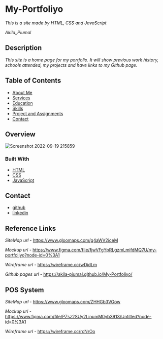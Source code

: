 # My-Portfoliyo

_This is a site made by HTML, CSS and JavaScript_

_Akila_Piumal_

## Description

_This site is a home page for my portfolio. It will show previous work history, schools attended, my projects and have links to my Github page._

## Table of Contents

- [About Me](http://localhost:63342/My-Portfoliyo/index.html?_ijt=cohbkk2m3oob3g4m5u9fafb92r)
- [Services](http://localhost:63342/My-Portfoliyo/index.html?_ijt=cohbkk2m3oob3g4m5u9fafb92r)
- [Education](http://localhost:63342/My-Portfoliyo/index.html?_ijt=cohbkk2m3oob3g4m5u9fafb92r)
- [Skills](http://localhost:63342/My-Portfoliyo/index.html?_ijt=cohbkk2m3oob3g4m5u9fafb92r)
- [Project and Assignments](http://localhost:63342/My-Portfoliyo/index.html?_ijt=cohbkk2m3oob3g4m5u9fafb92r)
- [Contact](http://localhost:63342/My-Portfoliyo/index.html?_ijt=cohbkk2m3oob3g4m5u9fafb92r)

## Overview

![Screenshot 2022-09-19 215859](https://user-images.githubusercontent.com/101160365/191068182-f52a4e08-80d9-4ff7-ac92-bb65dc62e61e.png)


### Built With
- [HTML](#)
- [CSS](#)
- [JavaScript](#)

## Contact

- [github](https://github.com/Akila-Piumal)
- [linkedin](https://www.linkedin.com/in/akila-piumal-3b7040229)

## Reference Links
_SiteMap url_   -  https://www.gloomaps.com/g4aWV2iceM

_Mockup url_    -  https://www.figma.com/file/fjwVFgYpRLgzmLmifdMQ7U/my-portfoliyo?node-id=0%3A1

_Wireframe url_ -  https://wireframe.cc/wDidLm

_Github pages url_  -  https://akila-piumal.github.io/My-Portfoliyo/

## POS System
_SiteMap url_    -  https://www.gloomaps.com/ZHHGb3VGow

_Mockup url_     -  https://www.figma.com/file/PZsz2SUy2LinumM0yb3913/Untitled?node-id=0%3A1

_Wireframe url_  -  https://wireframe.cc/rcNrOo

<!-- TODO: List any blog posts, tutorials or plugins that you may have used to complete the project. Only list those that had a significant impact. Obviously, we all 'Google' stuff while working on our things, but maybe something in particular stood out as a 'major contributor' to your skill set for this project. -->
